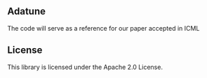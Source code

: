 ## Adatune

The code will serve as a reference for our paper accepted in ICML

## License

This library is licensed under the Apache 2.0 License. 
